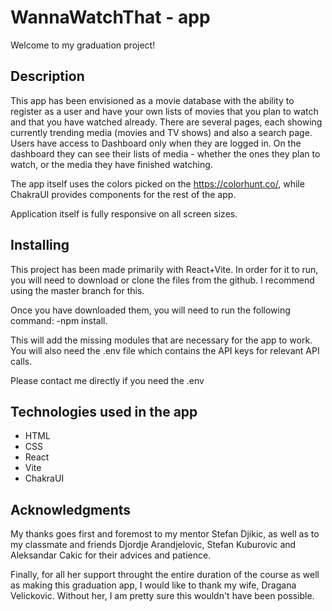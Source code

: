 # WannaWatchThat - app

Welcome to my graduation project!

## Description

This app has been envisioned as a movie database with the ability to register as a user and have your own lists of movies that you plan to watch and that you have watched already. There are several pages, each showing currently trending media (movies and TV shows) and also a search page. Users have access to Dashboard only when they are logged in. On the dashboard they can see their lists of media - whether the ones they plan to watch, or the media they have finished watching.

The app itself uses the colors picked on the https://colorhunt.co/, while ChakraUI provides components for the rest of the app.

Application itself is fully responsive on all screen sizes.

## Installing

This project has been made primarily with React+Vite. In order for it to run, you will need to download or clone the files from the github. I recommend using the master branch for this.

Once you have downloaded them, you will need to run the following command:
-npm install.

This will add the missing modules that are necessary for the app to work.
You will also need the .env file which contains the API keys for relevant API calls.

Please contact me directly if you need the .env

## Technologies used in the app

- HTML
- CSS
- React
- Vite
- ChakraUI

## Acknowledgments

My thanks goes first and foremost to my mentor Stefan Djikic, as well as to my classmate and friends Djordje Arandjelovic, Stefan Kuburovic and Aleksandar Cakic for their advices and patience.

Finally, for all her support throught the entire duration of the course as well as making this graduation app, I would like to thank my wife, Dragana Velickovic. Without her, I am pretty sure this wouldn't have been possible.
